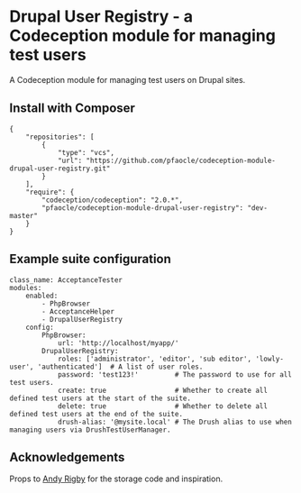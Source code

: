 Drupal User Registry - a Codeception module for managing test users
===

A Codeception module for managing test users on Drupal sites.

## Install with Composer

    {
        "repositories": [
            {
                "type": "vcs",
                "url": "https://github.com/pfaocle/codeception-module-drupal-user-registry.git"
            }
        ],
        "require": {
            "codeception/codeception": "2.0.*",
            "pfaocle/codeception-module-drupal-user-registry": "dev-master"
        }
    }


## Example suite configuration

    class_name: AcceptanceTester
    modules:
        enabled:
            - PhpBrowser
            - AcceptanceHelper
            - DrupalUserRegistry
        config:
            PhpBrowser:
                url: 'http://localhost/myapp/'
            DrupalUserRegistry:
                roles: ['administrator', 'editor', 'sub editor', 'lowly-user', 'authenticated']  # A list of user roles.
                password: 'test123!'         # The password to use for all test users.
                create: true                 # Whether to create all defined test users at the start of the suite.
                delete: true                 # Whether to delete all defined test users at the end of the suite.
                drush-alias: '@mysite.local' # The Drush alias to use when managing users via DrushTestUserManager.


## Acknowledgements

Props to [Andy Rigby](https://github.com/ixisandyr) for the storage code and inspiration.
